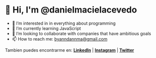 # 👋  Hi, I'm @danielmacielacevedo

- 👀  I’m interested in in everything about programming
- 🌱  I’m currently learning JavaScript
- 💞️  I’m looking to collaborate with companies that have ambitious goals
- 📫  How to reach me: byanndannma@gmail.com

Tambien puedes encontrarme en:
[**LinkedIn**](https://linkedin.com/in/danielmacielacevedo "LinkedIn") | [**Instagram**](http://instagram.com/danielmacielacevedo "Instagram") | [**Twitter**](http://twitter.com/danielmacielace "Twitter")
